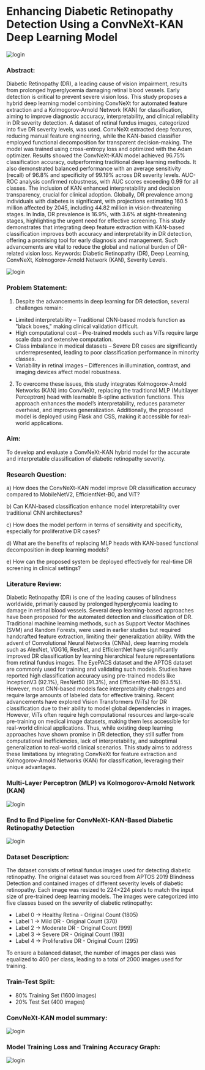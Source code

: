 # Enhancing Diabetic Retinopathy Detection Using a ConvNeXt-KAN Deep Learning Model 


![login](https://github.com/addyarishabh/Master-Thesis_2024/blob/main/icon/title%20image2.jpg?raw=true)

### Abstract:

Diabetic Retinopathy (DR), a leading cause of vision impairment, results from prolonged hyperglycemia damaging retinal blood vessels. Early detection is critical to prevent severe vision loss. This study proposes a hybrid deep learning model combining ConvNeXt for automated feature extraction and a Kolmogorov-Arnold Network (KAN) for classification, aiming to improve diagnostic accuracy, interpretability, and clinical reliability in DR severity detection.
A dataset of retinal fundus images, categorized into five DR severity levels, was used. ConvNeXt extracted deep features, reducing manual feature engineering, while the KAN-based classifier employed functional decomposition for transparent decision-making. The model was trained using cross-entropy loss and optimized with the Adam optimizer.
Results showed the ConvNeXt-KAN model achieved 96.75% classification accuracy, outperforming traditional deep learning methods. It also demonstrated balanced performance with an average sensitivity (recall) of 96.8% and specificity of 99.19% across DR severity levels. AUC-ROC analysis confirmed robustness, with AUC scores exceeding 0.99 for all classes. The inclusion of KAN enhanced interpretability and decision transparency, crucial for clinical adoption.
Globally, DR prevalence among individuals with diabetes is significant, with projections estimating 160.5 million affected by 2045, including 44.82 million in vision-threatening stages. In India, DR prevalence is 16.9%, with 3.6% at sight-threatening stages, highlighting the urgent need for effective screening. This study demonstrates that integrating deep feature extraction with KAN-based classification improves both accuracy and interpretability in DR detection, offering a promising tool for early diagnosis and management. Such advancements are vital to reduce the global and national burden of DR-related vision loss.
Keywords: Diabetic Retinopathy (DR), Deep Learning, ConvNeXt, Kolmogorov-Arnold Network (KAN), Severity Levels. 


![login](https://github.com/addyarishabh/Master-Thesis_2024/blob/main/icon/Title%20image.png?raw=true)


### Problem Statement:

1) Despite the advancements in deep learning for DR detection, several 
challenges remain: 
- Limited interpretability – Traditional CNN-based models function as "black 
boxes," making clinical validation difficult. 
- High computational cost – Pre-trained models such as ViTs require large
scale data and extensive computation. 
- Class imbalance in medical datasets – Severe DR cases are significantly 
underrepresented, leading to poor classification performance in minority 
classes. 
- Variability in retinal images – Differences in illumination, contrast, and 
imaging devices affect model robustness. 
2) To overcome these issues, this study integrates Kolmogorov-Arnold 
Networks (KAN) into ConvNeXt, replacing the traditional MLP (Multilayer 
Perceptron) head with learnable B-spline activation functions. This 
approach enhances the model’s interpretability, reduces parameter overhead, 
and improves generalization. Additionally, the proposed model is deployed 
using Flask and CSS, making it accessible for real-world applications.


### Aim:

To develop and evaluate a ConvNeXt-KAN hybrid model for the accurate and 
interpretable classification of diabetic retinopathy severity. 


### Research Question:

a) How does the ConvNeXt-KAN model improve DR classification accuracy 
compared to MobileNetV2, EfficientNet-B0, and ViT? 

b) Can KAN-based classification enhance model interpretability over traditional 
CNN architectures? 

c) How does the model perform in terms of sensitivity and specificity, especially 
for proliferative DR cases? 

d) What are the benefits of replacing MLP heads with KAN-based functional 
decomposition in deep learning models? 

e) How can the proposed system be deployed effectively for real-time DR 
screening in clinical settings?


### Literature Review:

Diabetic Retinopathy (DR) is one of the leading causes of blindness worldwide, primarily 
caused by prolonged hyperglycemia leading to damage in retinal blood vessels. Several deep 
learning-based approaches have been proposed for the automated detection and classification 
of DR. Traditional machine learning methods, such as Support Vector Machines (SVM) and 
Random Forests, were used in earlier studies but required handcrafted feature extraction, 
limiting their generalization ability. 
With the advent of Convolutional Neural Networks (CNNs), deep learning models such as 
AlexNet, VGG16, ResNet, and EfficientNet have significantly improved DR classification by 
learning hierarchical feature representations from retinal fundus images. The EyePACS 
dataset and the APTOS dataset are commonly used for training and validating such models. 
Studies have reported high classification accuracy using pre-trained models like InceptionV3 
(92.1%), ResNet50 (91.3%), and EfficientNet-B0 (93.5%). However, most CNN-based 
models face interpretability challenges and require large amounts of labeled data for effective 
training. Recent advancements have explored Vision Transformers (ViTs) for DR 
classification due to their ability to model global dependencies in images. However, ViTs 
often require high computational resources and large-scale pre-training on medical image 
datasets, making them less accessible for real-world clinical applications. 
Thus, while existing deep learning approaches have shown promise in DR detection, they still 
suffer from computational inefficiencies, lack of interpretability, and suboptimal 
generalization to real-world clinical scenarios. This study aims to address these limitations by 
integrating ConvNeXt for feature extraction and Kolmogorov-Arnold Networks (KAN) for 
classification, leveraging their unique advantages. 

### Multi-Layer Perceptron (MLP) vs Kolmogorov-Arnold Network (KAN)

![login](https://github.com/addyarishabh/Master-Thesis_2024/blob/main/icon/MLP%20vs%20KAN.png?raw=true)


### End to End Pipeline for ConvNeXt-KAN-Based Diabetic Retinopathy Detection

![login](https://github.com/addyarishabh/Master-Thesis_2024/blob/main/icon/pipeline.png?raw=true)

### Dataset Description:

The dataset consists of retinal fundus images used for detecting diabetic retinopathy. The 
original dataset was sourced from APTOS 2019 Blindness Detection and contained images of 
different severity levels of diabetic retinopathy. Each image was resized to 224×224 pixels to match the input size of pre-trained deep learning 
models. 
The images were categorized into five classes based on the severity of diabetic retinopathy:

* Label 0 -> Healthy Retina - Original Count (1805)
* Label 1 -> Mild DR - Original Count (370)
* Label 2 -> Moderate DR - Original Count (999)
* Label 3 -> Severe DR - Original Count (193)
* Label 4 -> Proliferative DR - Original Count (295)

To ensure a balanced dataset, the number of images per class was equalized to 400 per class, 
leading to a total of 2000 images used for training. 

### Train-Test Split:

* 80% Training Set (1600 images)
* 20% Test Set (400 images)


### ConvNeXt-KAN model summary:

![login](https://github.com/addyarishabh/Master-Thesis_2024/blob/main/icon/model.png?raw=true)

### Model Training Loss and Training Accuracy Graph:

![login](https://github.com/addyarishabh/MasterThesis_2024/blob/main/icon/loss%20vs%20accuracy.png?raw=true)







